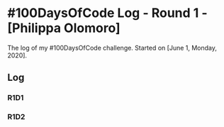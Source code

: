 # #100DaysOfCode Log - Round 1 - [Philippa Olomoro]

The log of my #100DaysOfCode challenge. Started on [June 1, Monday, 2020].

## Log

### R1D1

### R1D2

